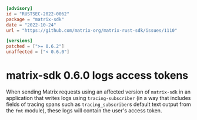 ```toml
[advisory]
id = "RUSTSEC-2022-0062"
package = "matrix-sdk"
date = "2022-10-24"
url = "https://github.com/matrix-org/matrix-rust-sdk/issues/1110"

[versions]
patched = [">= 0.6.2"]
unaffected = ["< 0.6.0"]
```

# matrix-sdk 0.6.0 logs access tokens

When sending Matrix requests using an affected version of `matrix-sdk` in an application that
writes logs using `tracing-subscriber` (in a way that includes fields of tracing spans such as
`tracing_subscriber`s default text output from the `fmt` module), these logs will contain the
user's access token.
